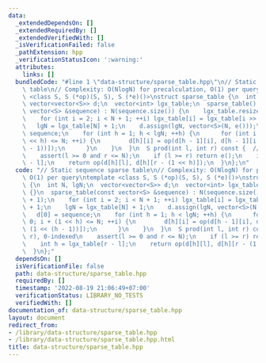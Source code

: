 ```yaml
---
data:
  _extendedDependsOn: []
  _extendedRequiredBy: []
  _extendedVerifiedWith: []
  _isVerificationFailed: false
  _pathExtension: hpp
  _verificationStatusIcon: ':warning:'
  attributes:
    links: []
  bundledCode: "#line 1 \"data-structure/sparse_table.hpp\"\n// Static sequence sparse\
    \ table\n// Complexity: O(NlogN) for precalculation, O(1) per query\ntemplate\
    \ <class S, S (*op)(S, S), S (*e)()>\nstruct sparse_table {\n  int N, lgN;\n \
    \ vector<vector<S>> d;\n  vector<int> lgx_table;\n  sparse_table() {}\n  sparse_table(const\
    \ vector<S> &sequence) : N(sequence.size()) {\n    lgx_table.resize(N + 1);\n\
    \    for (int i = 2; i < N + 1; ++i) lgx_table[i] = lgx_table[i >> 1] + 1;\n \
    \   lgN = lgx_table[N] + 1;\n    d.assign(lgN, vector<S>(N, e()));\n    d[0] =\
    \ sequence;\n    for (int h = 1; h < lgN; ++h) {\n      for (int i = 0; i + (1\
    \ << h) <= N; ++i) {\n        d[h][i] = op(d[h - 1][i], d[h - 1][i + (1 << (h\
    \ - 1))]);\n      }\n    }\n  }\n  S prod(int l, int r) const {  // [l, r), 0-indexed\n\
    \    assert(l >= 0 and r <= N);\n    if (l >= r) return e();\n    int h = lgx_table[r\
    \ - l];\n    return op(d[h][l], d[h][r - (1 << h)]);\n  }\n};\n"
  code: "// Static sequence sparse table\n// Complexity: O(NlogN) for precalculation,\
    \ O(1) per query\ntemplate <class S, S (*op)(S, S), S (*e)()>\nstruct sparse_table\
    \ {\n  int N, lgN;\n  vector<vector<S>> d;\n  vector<int> lgx_table;\n  sparse_table()\
    \ {}\n  sparse_table(const vector<S> &sequence) : N(sequence.size()) {\n    lgx_table.resize(N\
    \ + 1);\n    for (int i = 2; i < N + 1; ++i) lgx_table[i] = lgx_table[i >> 1]\
    \ + 1;\n    lgN = lgx_table[N] + 1;\n    d.assign(lgN, vector<S>(N, e()));\n \
    \   d[0] = sequence;\n    for (int h = 1; h < lgN; ++h) {\n      for (int i =\
    \ 0; i + (1 << h) <= N; ++i) {\n        d[h][i] = op(d[h - 1][i], d[h - 1][i +\
    \ (1 << (h - 1))]);\n      }\n    }\n  }\n  S prod(int l, int r) const {  // [l,\
    \ r), 0-indexed\n    assert(l >= 0 and r <= N);\n    if (l >= r) return e();\n\
    \    int h = lgx_table[r - l];\n    return op(d[h][l], d[h][r - (1 << h)]);\n\
    \  }\n};"
  dependsOn: []
  isVerificationFile: false
  path: data-structure/sparse_table.hpp
  requiredBy: []
  timestamp: '2022-08-19 21:06:49+07:00'
  verificationStatus: LIBRARY_NO_TESTS
  verifiedWith: []
documentation_of: data-structure/sparse_table.hpp
layout: document
redirect_from:
- /library/data-structure/sparse_table.hpp
- /library/data-structure/sparse_table.hpp.html
title: data-structure/sparse_table.hpp
---
```

